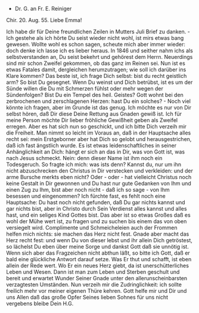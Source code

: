+ Dr. G. an Fr. E. Reiniger

 Chir. 20. Aug. 55.
Liebe Emma!

Ich habe dir für Deine freundlichen Zeilen in Mutters Juli Brief zu danken. - Ich gestehe als ich hörte Du seist wieder nicht wohl, ist mirs etwas bang gewesen. Wollte wohl es schon sagen, scheute mich aber immer wieder: doch denke ich lasse ich es lieber heraus. In 1846 und seither nahm ichs als selbstverstanden an, Du seist bekehrt und gehörest dem Herrn. Neuerdings sind mir schon Zweifel gekommen, ob das ganz im Reinen sei. Nun ist es etwas Fatales damit, dergleichen herumzutragen; wie soll ich darüber ins Klare kommen? Das beste ist, ich frage Dich selbst: bist du recht geistlich arm? So bist Du gesegnet. Wenn Du weinst und Dich betrübst, ist es um der Sünde willen die Du mit Schmerzen fühlst oder mehr wegen der Sündenfolgen? Bist Du ein Tempel des heil. Geistes? Gott wohnt bei den zerbrochenen und zerschlagenen Herzen: hast Du ein solches? - Noch viel könnte ich fragen, aber im Grunde ist das genug. Ich möchte es nur von Dir selbst hören, daß Dir diese Deine Rettung aus Gnaden gewiß ist. Ich für meine Person möchte Dir lieber fröhliche Gewißheit geben als Zweifel erregen. Aber es hat sich nun so geschickt, und ich bitte Dich verzeih mir die Freiheit. Man nimmt so leicht im Voraus an, daß in der Hauptsache alles recht sei: mein Erstgeborner aber hat Dich so gelobt und herausgestrichen, daß ich fast ängstlich wurde. Es ist etwas leidenschaftliches in seiner Anhänglichkeit an Dich: hängt er sich an das in Dir, was von Gott ist, was nach Jesus schmeckt. Nein: denn dieser Name ist ihm noch ein Todesgeruch. So fragte ich mich: was ists denn? Kannst du, nur um ihn nicht abzuschrecken den Christus in Dir verstecken und verkleiden: und der arme Bursche merkts eben nicht? Oder - oder - hat vielleicht Christus noch keine Gestalt in Dir gewonnen und Du hast nur gute Gedanken von Ihm und einen Zug zu Ihm, bist aber noch nicht - daß ich so sage - von Ihm besessen und eingenommen? Ich fürchte fast, es fehlt noch eine Hauptsache: Du hast noch nicht gefunden, daß Du gar nichts kannst und gar nichts bist, aber in Christo durch Sein Verdienst alles kannst und alles hast, und ein seliges Kind Gottes bist. Das aber ist so etwas Großes daß es wohl der Mühe wert ist, zu fragen und zu suchen bis einem das von oben versiegelt wird. Complimente und Schmeicheleien auch der Frommen helfen mich nichts: sie machen das Herz nicht fest. Gnade aber macht das Herz recht fest: und wenn Du von dieser lebst und ihr allein Dich getröstest, so lächelst Du eben über meine Sorge und dankst Gott daß sie unnötig ist. Wenn sich aber das Fragzeichen nicht abthun läßt, so bitte ich Gott, daß er bald eine glückliche Antwort darauf setze. Was Er thut und schafft, ist eben allein der Rede wert. Wo Er ein neues Herz giebt, da ist unerschütterliches Leben und Wesen. Dann ist man zum Leben und Sterben geschult und bereit und erwartet Wunder Seiner Gnade unter den allerunscheinbarsten verzagtesten Umständen. Nun verzeih mir die Zudringlichkeit: ich sollte freilich mehr vor meiner eigenen Thüre kehren. Gott helfe mir und Dir und uns Allen daß das große Opfer Seines lieben Sohnes für uns nicht vergebens bleibe
 Dein H.G.

